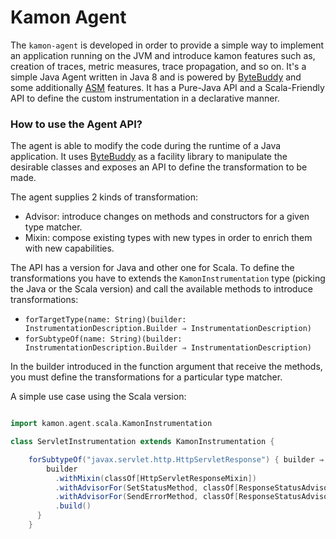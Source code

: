 # Kamon Agent

The `kamon-agent` is developed in order to provide a simple way to implement an application running on the JVM and
introduce kamon features such as, creation of traces, metric measures, trace propagation, and so on.
It's a simple Java Agent written in Java 8 and is powered by [ByteBuddy] and some additionally [ASM] features. It has a Pure-Java API and a
Scala-Friendly API to define the custom instrumentation in a declarative manner.

### How to use the Agent API?

The agent is able to modify the code during the runtime of a Java application. It uses [ByteBuddy] as a facility
library to manipulate the desirable classes and exposes an API to define the transformation to be made.

The agent supplies 2 kinds of transformation:

* Advisor: introduce changes on methods and constructors for a given type matcher.
* Mixin: compose existing types with new types in order to enrich them with new capabilities.

The API has a version for Java and other one for Scala. To define the transformations you have to extends the
`KamonInstrumentation` type (picking the Java or the Scala version) and call the available methods to introduce transformations:

* `forTargetType(name: String)(builder: InstrumentationDescription.Builder ⇒ InstrumentationDescription)`
* `forSubtypeOf(name: String)(builder: InstrumentationDescription.Builder ⇒ InstrumentationDescription)`

In the builder introduced in the function argument that receive the methods, you must define the transformations for a particular type matcher.

A simple use case using the Scala version:

```scala

import kamon.agent.scala.KamonInstrumentation

class ServletInstrumentation extends KamonInstrumentation {

    forSubtypeOf("javax.servlet.http.HttpServletResponse") { builder ⇒
        builder
          .withMixin(classOf[HttpServletResponseMixin])
          .withAdvisorFor(SetStatusMethod, classOf[ResponseStatusAdvisor])
          .withAdvisorFor(SendErrorMethod, classOf[ResponseStatusAdvisor])
          .build()
      }
    }
    
```

[ByteBuddy]:(http://bytebuddy.net/#/)
[ASM]:(http://asm.ow2.org/)
